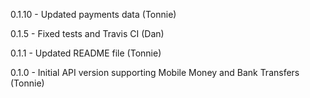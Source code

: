 0.1.10
    - Updated payments data (Tonnie)

0.1.5
	- Fixed tests and Travis CI (Dan)

0.1.1
    - Updated README file (Tonnie)

0.1.0
    - Initial API version supporting Mobile Money and Bank Transfers (Tonnie)